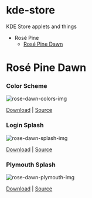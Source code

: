 # kde-store
KDE Store applets and things
- Rosé Pine
  - [Rosé Pine Dawn](#rosé-pine-dawn)

# Rosé Pine Dawn
### Color Scheme
![rose-dawn-colors-img][rose-dawn-colors-img]

[Download][rose-dawn-colors-pling] | [Source][rose-dawn-colors-src]


[rose-dawn-colors-img]: https://images.pling.com/cache/280x167/img/00/00/78/15/64/2154316/screenshot-20240512-135022.png
[rose-dawn-colors-pling]: https://www.pling.com/p/2154316/
[rose-dawn-colors-src]: /colors/RoséPineDawn.colors


### Login Splash
![rose-dawn-splash-img][rose-dawn-splash-img]

[Download][rose-dawn-splash-pling] | [Source][rose-dawn-splash-src]


[rose-dawn-splash-img]: https://images.pling.com/cache/280x167/img/00/00/78/15/64/2154181/splash.png
[rose-dawn-splash-pling]: https://www.pling.com/p/2154181/
[rose-dawn-splash-src]: /splash/RoséPineDawn/


### Plymouth Splash
![rose-dawn-plymouth-img][rose-dawn-plymouth-img]

[Download][rose-dawn-plymouth-pling] | [Source][rose-dawn-plymouth-src]


[rose-dawn-plymouth-img]: https://images.pling.com/cache/280x167/img/00/00/78/15/64/2154180/preview.png
[rose-dawn-plymouth-pling]: https://www.pling.com/p/2154180/
[rose-dawn-plymouth-src]: /plymouth/RoséPineDawn/




